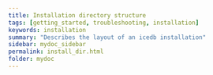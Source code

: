 ```yaml
---
title: Installation directory structure
tags: [getting_started, troubleshooting, installation]
keywords: installation
summary: "Describes the layout of an icedb installation"
sidebar: mydoc_sidebar
permalink: install_dir.html
folder: mydoc
---
```



